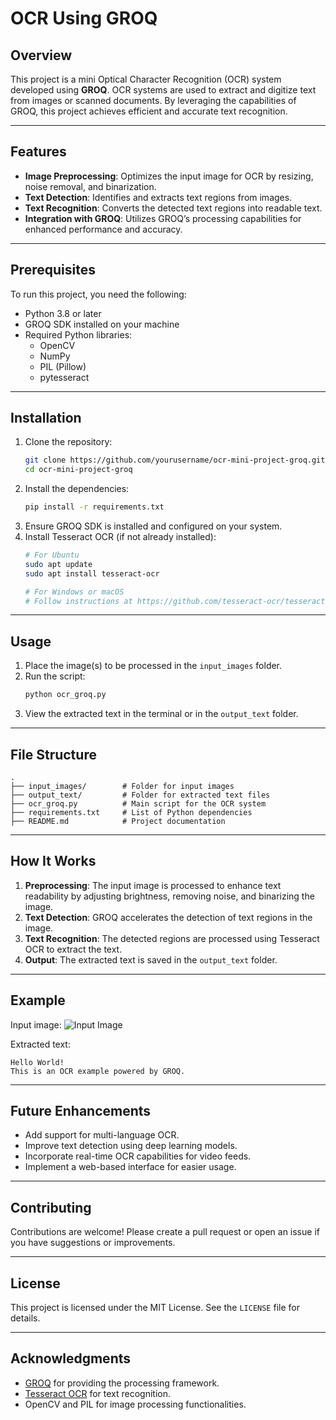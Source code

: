 # OCR Using GROQ

## Overview
This project is a mini Optical Character Recognition (OCR) system developed using **GROQ**. OCR systems are used to extract and digitize text from images or scanned documents. By leveraging the capabilities of GROQ, this project achieves efficient and accurate text recognition.

---

## Features
- **Image Preprocessing**: Optimizes the input image for OCR by resizing, noise removal, and binarization.
- **Text Detection**: Identifies and extracts text regions from images.
- **Text Recognition**: Converts the detected text regions into readable text.
- **Integration with GROQ**: Utilizes GROQ’s processing capabilities for enhanced performance and accuracy.

---

## Prerequisites
To run this project, you need the following:
- Python 3.8 or later
- GROQ SDK installed on your machine
- Required Python libraries:
  - OpenCV
  - NumPy
  - PIL (Pillow)
  - pytesseract

---

## Installation
1. Clone the repository:
   ```bash
   git clone https://github.com/yourusername/ocr-mini-project-groq.git
   cd ocr-mini-project-groq
   ```
2. Install the dependencies:
   ```bash
   pip install -r requirements.txt
   ```
3. Ensure GROQ SDK is installed and configured on your system.
4. Install Tesseract OCR (if not already installed):
   ```bash
   # For Ubuntu
   sudo apt update
   sudo apt install tesseract-ocr

   # For Windows or macOS
   # Follow instructions at https://github.com/tesseract-ocr/tesseract
   ```

---

## Usage
1. Place the image(s) to be processed in the `input_images` folder.
2. Run the script:
   ```bash
   python ocr_groq.py
   ```
3. View the extracted text in the terminal or in the `output_text` folder.

---

## File Structure
```
.
├── input_images/        # Folder for input images
├── output_text/         # Folder for extracted text files
├── ocr_groq.py          # Main script for the OCR system
├── requirements.txt     # List of Python dependencies
├── README.md            # Project documentation
```

---

## How It Works
1. **Preprocessing**: The input image is processed to enhance text readability by adjusting brightness, removing noise, and binarizing the image.
2. **Text Detection**: GROQ accelerates the detection of text regions in the image.
3. **Text Recognition**: The detected regions are processed using Tesseract OCR to extract the text.
4. **Output**: The extracted text is saved in the `output_text` folder.

---

## Example
Input image:
![Input Image](./examples/sample_input.jpg)

Extracted text:
```
Hello World!
This is an OCR example powered by GROQ.
```

---

## Future Enhancements
- Add support for multi-language OCR.
- Improve text detection using deep learning models.
- Incorporate real-time OCR capabilities for video feeds.
- Implement a web-based interface for easier usage.

---

## Contributing
Contributions are welcome! Please create a pull request or open an issue if you have suggestions or improvements.

---

## License
This project is licensed under the MIT License. See the `LICENSE` file for details.

---

## Acknowledgments
- [GROQ](https://groq.com) for providing the processing framework.
- [Tesseract OCR](https://github.com/tesseract-ocr/tesseract) for text recognition.
- OpenCV and PIL for image processing functionalities.
